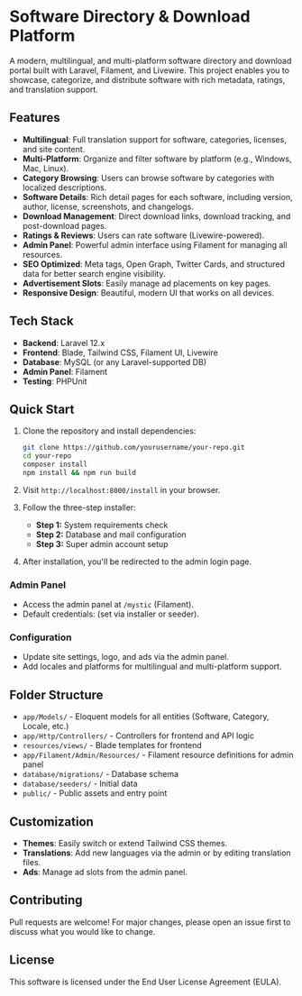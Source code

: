# Software Directory & Download Platform

A modern, multilingual, and multi-platform software directory and download portal built with Laravel, Filament, and Livewire. This project enables you to showcase, categorize, and distribute software with rich metadata, ratings, and translation support.

## Features

- **Multilingual**: Full translation support for software, categories, licenses, and site content.
- **Multi-Platform**: Organize and filter software by platform (e.g., Windows, Mac, Linux).
- **Category Browsing**: Users can browse software by categories with localized descriptions.
- **Software Details**: Rich detail pages for each software, including version, author, license, screenshots, and changelogs.
- **Download Management**: Direct download links, download tracking, and post-download pages.
- **Ratings & Reviews**: Users can rate software (Livewire-powered).
- **Admin Panel**: Powerful admin interface using Filament for managing all resources.
- **SEO Optimized**: Meta tags, Open Graph, Twitter Cards, and structured data for better search engine visibility.
- **Advertisement Slots**: Easily manage ad placements on key pages.
- **Responsive Design**: Beautiful, modern UI that works on all devices.

## Tech Stack

- **Backend**: Laravel 12.x
- **Frontend**: Blade, Tailwind CSS, Filament UI, Livewire
- **Database**: MySQL (or any Laravel-supported DB)
- **Admin Panel**: Filament
- **Testing**: PHPUnit

## Quick Start

1. Clone the repository and install dependencies:
   ```bash
   git clone https://github.com/yourusername/your-repo.git
   cd your-repo
   composer install
   npm install && npm run build
   ```

2. Visit `http://localhost:8000/install` in your browser.

3. Follow the three-step installer:
   - **Step 1:** System requirements check
   - **Step 2:** Database and mail configuration
   - **Step 3:** Super admin account setup

4. After installation, you'll be redirected to the admin login page.

### Admin Panel

- Access the admin panel at `/mystic` (Filament).
- Default credentials: (set via installer or seeder).

### Configuration

- Update site settings, logo, and ads via the admin panel.
- Add locales and platforms for multilingual and multi-platform support.

## Folder Structure

- `app/Models/` - Eloquent models for all entities (Software, Category, Locale, etc.)
- `app/Http/Controllers/` - Controllers for frontend and API logic
- `resources/views/` - Blade templates for frontend
- `app/Filament/Admin/Resources/` - Filament resource definitions for admin panel
- `database/migrations/` - Database schema
- `database/seeders/` - Initial data
- `public/` - Public assets and entry point

## Customization

- **Themes**: Easily switch or extend Tailwind CSS themes.
- **Translations**: Add new languages via the admin or by editing translation files.
- **Ads**: Manage ad slots from the admin panel.

## Contributing

Pull requests are welcome! For major changes, please open an issue first to discuss what you would like to change.

## License

This software is licensed under the End User License Agreement (EULA).
